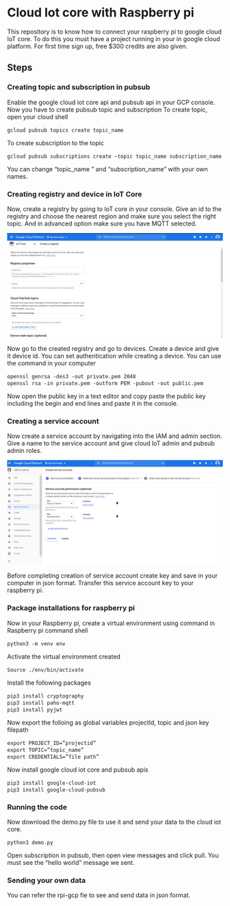 # Cloud Iot core with Raspberry pi
This repository is to know how to connect your raspberry pi to google cloud IoT core. To do this you must have a project running in your in google cloud platform. For first time sign up, free $300 credits are also given.

## Steps
### Creating topic and subscription in pubsub
Enable the google cloud iot core api and pubsub api in your GCP console. Now you have to create pubsub topic and subscription
To create topic, open your cloud shell
```
gcloud pubsub topics create topic_name
```
To create subscription to the topic
```
gcloud pubsub subscriptions create –topic topic_name subscription_name
```
You can change “topic_name ” and “subscription_name” with your own names.
### Creating registry and device in IoT Core
Now, create a registry by going to IoT core in your console. Give an id to the registry and choose the nearest region and make sure you select the right topic. 
And in advanced option make sure you have MQTT selected.
<p align="center">
  <img src="registry.png">
</p>

Now go to the created registry and go to devices. Create a device and give it device id.
You can set authentication while creating a device. You can use the command in your computer
```
openssl genrsa -des3 -out private.pem 2048
openssl rsa -in private.pem -outform PEM -pubout -out public.pem
```
Now open the public key in a text editor and copy paste the public key including the begin and end lines and paste it in the console.
### Creating a service account
Now create a service account by navigating into the IAM and admin section. Give a name to the service account and give cloud IoT admin and pubsub admin roles.
<p align="center">
  <img src="service account.png">
</p>
Before completing creation of service account create key and save in your computer in json format.
Transfer this service account key to your raspberry pi.

### Package installations for raspberry pi
Now in your Raspberry pi, create a virtual environment using command in Raspberry pi command shell
```
python3 -m venv env
```
Activate the virtual environment created
```
Source ./env/bin/activate
```
Install the following packages
```
pip3 install cryptography
pip3 install paho-mqtt
pip3 install pyjwt
```

Now export the folloing as global variables projectId, topic and json key filepath
```
export PROJECT_ID=”projectid”
export TOPIC=”topic_name”
export CREDENTIALS=”file path”
```
Now install google cloud iot core and pubsub apis
```
pip3 install google-cloud-iot
pip3 install google-cloud-pubsub
```
### Running the code
Now download the demo.py file to use it and send your data to the cloud iot core.
```
python3 demo.py
```
Open subscription in pubsub, then open view messages and click pull.
You must see the “hello world” message we sent.
### Sending your own data
You can refer the rpi-gcp fie to see and send data in json format.

